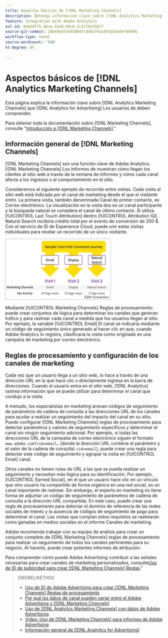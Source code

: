 ```yaml
---
title: Aspectos básicos de [!DNL Marketing Channels]
description: Obtenga información clave sobre [!DNL Analytics Marketing Channels] que [!DNL Analytics for Advertising] Los usuarios de deben comprender.
feature: Integration with Adobe Analytics
exl-id: de02dff5-86ce-41e8-89c6-3c11f6375b77
source-git-commit: 29b49e8fa54580d7cdd62f9a10fd2616def4694b
workflow-type: tm+mt
source-wordcount: '548'
ht-degree: 0%

---
```


# Aspectos básicos de [!DNL Analytics Marketing Channels]

Esta página explica la información clave sobre [!DNL Analytics Marketing Channels] que [!DNL Analytics for Advertising] Los usuarios de deben comprender.

Para obtener toda la documentación sobre [!DNL Marketing Channels], consulte &quot;[Introducción a [!DNL Marketing Channels]](https://experienceleague.adobe.com/docs/analytics/components/marketing-channels/c-getting-started-mchannel.html).&quot;

## Información general de [!DNL Marketing Channels]

[!DNL Marketing Channels] son una función clave de Adobe Analytics. [!DNL Marketing Channels] Los informes de muestran cómo llegan los clientes al sitio web a través de la ventana de informes y cómo cada canal afecta a los ingresos o al comportamiento en el sitio.

Consideremos el siguiente ejemplo de recorrido entre visitas. Cada visita al sitio web está indicada por el canal de marketing desde el que el visitante entró. La primera visita, también denominada Canal de primer contacto, es Correo electrónico. La visualización en la visita dos es un canal participante y la búsqueda natural se considera el canal de último contacto. Si utiliza [!UICONTROL Last Touch Attribution] dentro [!UICONTROL Attribution IQ], Natural Search recibiría crédito total por el evento de conversión de 250 $. Con el servicio de ID de Experience Cloud, puede unir estas visitas individuales para revelar un recorrido de un único visitante.

![Ejemplo de recorrido de conversión entre visitas en los canales de marketing](/help/integrations/assets/a4adc-mc-sample-journey.png)

Mediante [!UICONTROL Marketing Channels] Reglas de procesamiento: puede crear conjuntos de lógica para determinar los canales que generan tráfico y para rastrear cada canal a medida que los usuarios llegan al sitio. Por ejemplo, la variable [!UICONTROL Email] El canal se indicaría mediante un código de seguimiento único generado al hacer clic en que, cuando Adobe Analytics lo registra, clasificaría la visita como originada en una campaña de marketing por correo electrónico.

## Reglas de procesamiento y configuración de los canales de marketing

Cada vez que un usuario llega a un sitio web, lo hace a través de una dirección URL en la que hace clic o directamente ingresa en la barra de direcciones. Cuando el usuario entra en el sitio web, [!DNL Analytics] rastrea información que se puede utilizar para determinar el canal que condujo a la visita.

A menudo, los especialistas en marketing anexan códigos de seguimiento de parámetros de cadena de consulta a las direcciones URL de los canales para ayudar a realizar un seguimiento del impacto del canal en su sitio. Puede configurar [!DNL Marketing Channels] reglas de procesamiento para detectar parámetros y valores de seguimiento específicos y determinar el canal sin ningún seguimiento adicional. Por ejemplo, si todas las direcciones URL de la campaña de correo electrónico siguen el formato `www.adobe.com?cid=email…` (donde la dirección URL contiene el parámetro y el valor de la cadena de consulta) `cid=email`), puede crear una regla para detectar este código de seguimiento y agrupar la visita en [!UICONTROL Email] canal.

Otros canales no tienen rutas de URL a las que se pueda realizar un seguimiento y necesitan más lógica para su identificación. Por ejemplo, [!UICONTROL Earned Social], en el que un usuario hace clic en un vínculo que otro usuario ha compartido de forma orgánica en una red social, es un canal importante de rastrear. Sin embargo, el experto en marketing no tiene forma de adjuntar un código de seguimiento de parámetros de cadena de consulta a la dirección URL compartida. En este caso, puede crear una regla de procesamiento para detectar el dominio de referencia de las redes sociales de interés y la ausencia de códigos de seguimiento de pago para determinar el canal. Las visitas que cumplan estos requisitos se rastrearán como ganadas en medios sociales en el informe Canales de marketing.

Adobe recomienda trabajar con su equipo de análisis para crear un conjunto completo de [!DNL Marketing Channels] reglas de procesamiento para realizar un seguimiento de todos los canales pertinentes para su negocio. Al hacerlo, puede crear potentes informes de atribución.

Para comprender cómo puede Adobe Advertising contribuir a las señales necesarias para crear canales de marketing personalizados, consulte[Uso de ID de publicidad para crear [!DNL Marketing Channels] Reglas](mc-ids.md).&quot;

>[!MORELIKETHIS]
>
>* [Uso de ID de Adobe Advertising para crear [!DNL Marketing Channels] Reglas de procesamiento](mc-ids.md)
>* [Por qué los datos de canal pueden variar entre el Adobe Advertising y [!DNL Marketing Channels]](mc-data-variances.md)
>* [Uso de [!DNL Analytics Marketing Channels] con datos de Adobe Advertising](mc-ac-data.md)
>* [Vídeo: Uso de [!DNL Marketing Channels] para informes de Adobe Advertising](https://experienceleague.adobe.com/docs/advertising-learn/tutorials/analytics/analytics-reporting-a4adc.html)
>* [Información general de [!DNL Analytics for Advertising]](/help/integrations/analytics/overview.md)
